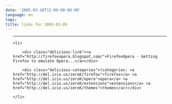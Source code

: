 ```yaml
---
date: '2005-03-10T12:00:00-00:00'
language: en
tags:
title: links for 2005-03-09
---
```



<ul class="delicious">

-------------------------------

	<li>

		<div class="delicious-link"><a href="http://firefoxopera.blogspot.com/">FirefoxOpera - Getting Firefox to emulate Opera...</a></div>

		<div class="delicious-categories">(categories: <a href="http://del.icio.us/zeroK/firefox">firefox</a> <a href="http://del.icio.us/zeroK/opera">opera</a> <a href="http://del.icio.us/zeroK/extensions">extensions</a> <a href="http://del.icio.us/zeroK/themes">themes</a>)</div>

	</li>

</ul>